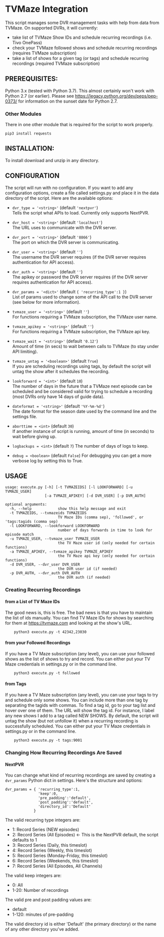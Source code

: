 # TVMaze Integration
This script manages some DVR management tasks with help from data from TVMaze.  On supported DVRs, it will currently:

* take list of TVMaze Show IDs and schedule recurring recordings (i.e. Tivo OnePass)
* check your TVMaze followed shows and schedule recurring recordings (requires TVMaze subscription)
* take a list of shows for a given tag (or tags) and schedule recurring recordings (required TVMaze subscription)

## PREREQUISITES:
Python 3.x (tested with Python 3.7).  This almost certainly won't work with Python 2.7 (or earlier).  Please see <https://legacy.python.org/dev/peps/pep-0373/> for information on the sunset date for Python 2.7.

### Other Modules
There in one other module that is required for the script to work properly.
```
pip3 install requests
```

## INSTALLATION:
To install download and unzip in any directory.

## CONFIGURATION
The script will run with no configuration.  If you want to add any configuration options, create a file called settings.py and place it in the data directory of the script. Here are the available options:


* `dvr_type = '<string>'` (default `'nextpvr'`)  
Tells the script what APIs to load.  Currently only supports NextPVR.

* `dvr_host = '<string>'` (default `'localhost'`)  
The URL uses to communicate with the DVR server.

* `dvr_port = '<string>'` (default `'8866'`)  
The port on which the DVR server is communicating.

* `dvr_user = '<string>'` (default `''`)  
The username the DVR server requires (if the DVR server requires authentication for API access).

* `dvr_auth = '<string>'` (default `''`)  
The apikey or password the DVR server requires (if the DVR server requires authentication for API access).

* `dvr_params = '<dict>'` (default `{ 'recurring_type':1 }`)  
List of params used to change some of the API call to the DVR server (see below for more information).

* `tvmaze_user = '<string>'` (default `''`)  
For functions requiring a TVMaze subscription, the TVMaze user name.

* `tvmaze_apikey = '<string>'` (default `''`)  
For functions requiring a TVMaze subscription, the TVMaze api key.

* `tvmaze_wait = '<string>'` (default `'0.12'`)  
Amount of time (in secs) to wait between calls to TVMaze (to stay under API limiting).

* `tvmaze_untag = '<boolean>'` (default `True`)  
If you are scheduling recordings using tags, by default the script will untag the show after it schedules the recording.

* `lookforward = '<int>'` (default `10`)  
The number of days in the future that a TVMaze next episode can be scheduled and be considered valid for trying to schedule a recording (most DVRs only have 14 days of guide data).

* `dateformat = '<string>'` (default `'%Y-%m-%d'`)  
The date format for the season date used by the command line and the settings file.

* `aborttime = <int>` (default `30`)  
If another instance of script is running, amount of time (in seconds) to wait before giving up.

* `logbackups = <int>` (default `7`)
The number of days of logs to keep.

* `debug = <boolean>` (default `False`)
For debugging you can get a more verbose log by setting this to True.

## USAGE

```
usage: execute.py [-h] [-t TVMAZEIDS] [-l LOOKFORWARD] [-u TVMAZE_USER]
                  [-a TVMAZE_APIKEY] [-d DVR_USER] [-p DVR_AUTH]

optional arguments:
  -h, --help            show this help message and exit
  -t TVMAZEIDS, --tvmazeids TVMAZEIDS
                        TV Maze IDs (comma sep), 'followed', or 'tags:tagids (comma sep)
  -l LOOKFORWARD, --lookforward LOOKFORWARD
                        number of days forwards in time to look for episode match
  -u TVMAZE_USER, --tvmaze_user TVMAZE_USER
                        the TV Maze user id (only needed for certain functions)
  -a TVMAZE_APIKEY, --tvmaze_apikey TVMAZE_APIKEY
                        the TV Maze api key (only needed for certain functions)
  -d DVR_USER, --dvr_user DVR_USER
                        the DVR user id (if needed)
  -p DVR_AUTH, --dvr_auth DVR_AUTH
                        the DVR auth (if needed)
```

### Creating Recurring Recordings

#### from a List of TV Maze IDs
The good news is, this is free.  The bad news is that you have to maintain the list of ids manually. You can find TV Maze IDs for shows by searching for them at <https://tvmaze.com> and looking at the show's URL.
```
    python3 execute.py -t 42342,23030
```

#### from your Followed Recordings
If you have a TV Maze subscription (any level), you can use your followed shows as the list of shows to try and record.  You can either put your TV Maze credentials in settings.py or in the command line.
```
    python3 execute.py -t followed
```

#### from Tags
If you have a TV Maze subscription (any level), you can use your tags to try and schedule only some shows.  You can include more than one tag by separating the tagids with commas. To find a tag id, go to your tag list and hover over one of them.  The URL will show the tag id. For instance, I label any new shows I add to a tag called NEW SHOWS.  By default, the script will untag the show (but not unfollow it) when a recurring recording is successfully scheduled.  You can either put your TV Maze credentials in settings.py or in the command line.
```
    python3 execute.py -t tags:9001
```

### Changing How Recurring Recordings Are Saved

#### NextPVR
You can change what kind of recurring recordings are saved by creating a `dvr_params` Python dict in settings.  Here's the structure and options:

```
dvr_params = { 'recurring_type':1,
               'keep':0,
               'pre_padding':'default',
               'post_padding':'default',
               'directory_id':'Default'
             }
```

The valid recurring type integers are:

* 1: Record Series (NEW episodes)
* 2: Record Series (All Episodes) <- This is the NextPVR default, the script defaults to 1
* 3: Record Series (Daily, this timeslot)
* 4: Record Series (Weekly, this timeslot)
* 5: Record Series (Monday-Friday, this timeslot)
* 6: Record Series (Weekends, this timeslot)
* 7: Record Series (All Episodes, All Channels)

The valid keep integers are:

* 0: All
* 1-20: Number of recordings

The valid pre and post padding values are:

* default
* 1-120: minutes of pre-padding

The valid directory id is either 'Default' (the primary directory) or the name of any other directory you've added.
